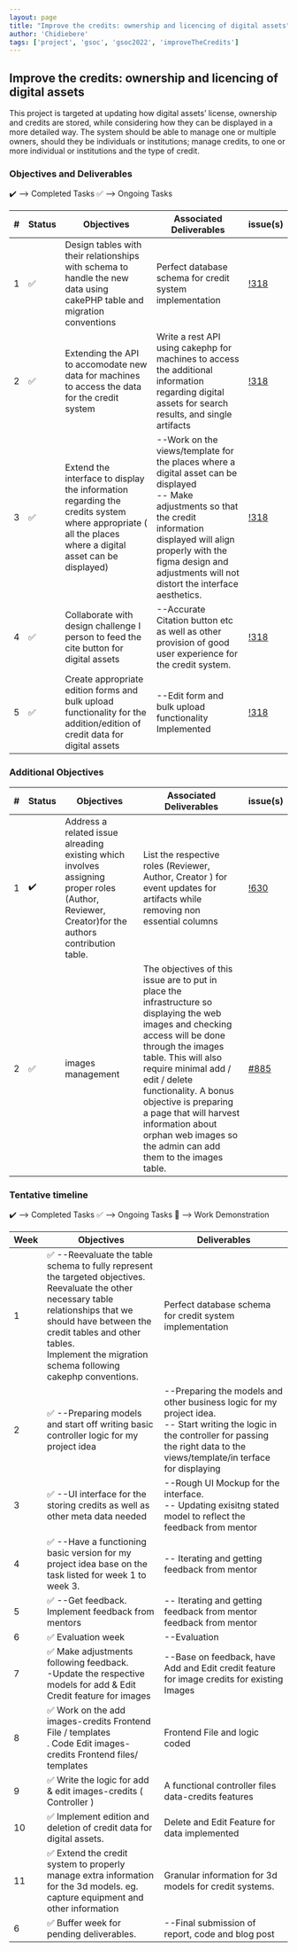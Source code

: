 ```yaml
---
layout: page
title: "Improve the credits: ownership and licencing of digital assets"
author: 'Chidiebere'
tags: ['project', 'gsoc', 'gsoc2022', 'improveTheCredits']
---
```



## Improve the credits: ownership and licencing of digital assets

This project is targeted at updating how digital assets’ license, ownership
and credits are stored, while considering how they can be displayed in a
more detailed way. The system should be able to manage one or multiple owners, should they be individuals or institutions; manage credits, to one or more individual or institutions and the type of credit. 

### Objectives and Deliverables

:heavy_check_mark: --> Completed Tasks  :white_check_mark: --> Ongoing Tasks

| \# | Status  | Objectives                    | Associated Deliverables         | issue(s) |
| --- | --- | ----------------------------- | ---------------------------------------------- | -------- |
| 1 |:white_check_mark:| Design tables with their relationships with schema to handle the new data using cakePHP table and migration conventions | Perfect database schema for credit system implementation | [!318]() |
| 2 |:white_check_mark:| Extending the API to accomodate new data for machines to access the data for the credit system| Write a rest API using cakephp for machines to access the additional information regarding digital assets for search results, and single artifacts | [!318]() |
| 3 |:white_check_mark:| Extend the interface to display the information regarding the credits system where appropriate ( all the places where a digital asset can be displayed) | --Work on the views/template for the places where a digital asset can be displayed <br/> -- Make adjustments so that the credit information displayed will align properly with the figma design and adjustments will not distort the interface aesthetics.<br/> | [!318]() |
| 4 |:white_check_mark:| Collaborate with design challenge I person to feed the cite button for digital assets| --Accurate Citation button etc as well as other provision of good user experience for the credit system. | [!318]() |
| 5 |:white_check_mark:| Create appropriate edition forms and bulk upload functionality for the addition/edition of credit data for digital assets | --Edit form and bulk upload functionality Implemented | [!318]() |



### Additional Objectives

| \# | Status  | Objectives         | Associated Deliverables                                             | issue(s) |
| --- | --- | ------------------ | ------------------------------------------------------------------- | -------- |
| 1 | :heavy_check_mark: |  Address a related issue alreading existing which involves assigning proper roles (Author, Reviewer, Creator)for the authors contribution table.  | List the respective roles (Reviewer, Author, Creator ) for event updates for artifacts while removing non essential columns | [!630](https://gitlab.com/cdli/framework/-/merge_requests/630)   |
| 2 | :white_check_mark: | images management | The objectives of this issue are to put in place the infrastructure so displaying the web images and checking access will be done through the images table. This will also require minimal add / edit / delete functionality. A bonus objective is preparing a page that will harvest information about orphan web images so the admin can add them to the images table. |    [#885](https://gitlab.com/cdli/framework/-/issues/885)     |


### Tentative timeline

:heavy_check_mark: --> Completed Tasks  :white_check_mark: --> Ongoing Tasks  :raised_hands: --> Work Demonstration

| Week  |Objectives | Deliverables |
|---|---|---|
|1| :white_check_mark:   --Reevaluate the table schema to fully represent the targeted objectives. <br/> Reevaluate the other necessary table relationships that we should have between the credit tables and other tables. <br/> Implement the migration schema following cakephp conventions. | Perfect database schema for credit system implementation |
|2| :white_check_mark:  --Preparing models and start off writing basic controller logic for my project idea |--Preparing the models and other business logic for my project idea.  <br> -- Start writing the logic in the controller for passing the right data to the views/template/in terface for displaying 
|3| :white_check_mark:   --UI interface for the storing credits as well as other meta data needed|--Rough UI Mockup for the interface. <br> -- Updating exisitng stated model to reflect the feedback from mentor|
|4| :white_check_mark:   --Have a functioning basic version for my project idea base on the task listed for week 1 to week 3.| -- Iterating and getting feedback from mentor |
|5| :white_check_mark: --Get feedback. Implement feedback from mentors | -- Iterating and getting feedback from mentor feedback from mentor |
|6| :white_check_mark:  Evaluation week| --Evaluation |
|7| :white_check_mark:  Make adjustments following feedback.   <br> -Update the respective models for add & Edit Credit feature for images | --Base on feedback, have Add and Edit credit feature for image credits for existing Images |
|8| :white_check_mark:   Work on the add images-credits Frontend File / templates  <br> . Code Edit images-credits Frontend files/ templates | Frontend File and logic coded |
|9| :white_check_mark:  Write the logic for add & edit images-credits ( Controller ) | A functional controller files data-credits features|
|10| :white_check_mark: Implement edition and deletion of credit data for digital assets. | Delete and Edit Feature for data implemented |
|11| :white_check_mark: Extend the credit system to properly manage extra information for the 3d models.   eg. capture equipment and other information | Granular information for 3d models for credit systems.|
|6| :white_check_mark:  Buffer week for pending  deliverables.| --Final submission of report, code and blog post |
